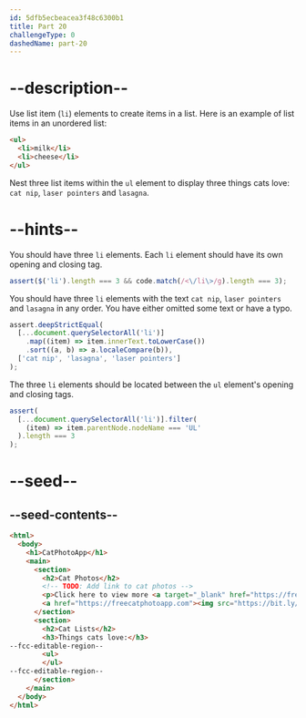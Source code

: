 ```yaml
---
id: 5dfb5ecbeacea3f48c6300b1
title: Part 20
challengeType: 0
dashedName: part-20
---
```


# --description--

Use list item (`li`) elements to create items in a list. Here is an example of list items in an unordered list:

```html
<ul>
  <li>milk</li>
  <li>cheese</li>
</ul>
```

Nest three list items within the `ul` element to display three things cats love: `cat nip`, `laser pointers` and `lasagna`.

# --hints--

You should have three `li` elements. Each `li` element should have its own opening and closing tag.

```js
assert($('li').length === 3 && code.match(/<\/li\>/g).length === 3);
```

You should have three `li` elements with the text `cat nip`, `laser pointers` and `lasagna` in any order. You have either omitted some text or have a typo.

```js
assert.deepStrictEqual(
  [...document.querySelectorAll('li')]
    .map((item) => item.innerText.toLowerCase())
    .sort((a, b) => a.localeCompare(b)),
  ['cat nip', 'lasagna', 'laser pointers']
);
```

The three `li` elements should be located between the `ul` element's opening and closing tags.

```js
assert(
  [...document.querySelectorAll('li')].filter(
    (item) => item.parentNode.nodeName === 'UL'
  ).length === 3
);
```

# --seed--

## --seed-contents--

```html
<html>
  <body>
    <h1>CatPhotoApp</h1>
    <main>
      <section>
        <h2>Cat Photos</h2>
        <!-- TODO: Add link to cat photos -->
        <p>Click here to view more <a target="_blank" href="https://freecatphotoapp.com">cat photos</a>.</p>
        <a href="https://freecatphotoapp.com"><img src="https://bit.ly/fcc-relaxing-cat" alt="A cute orange cat lying on its back."></a>
      </section>
      <section>
        <h2>Cat Lists</h2>
        <h3>Things cats love:</h3>
--fcc-editable-region--
        <ul>
        </ul>
--fcc-editable-region--
      </section>
    </main>
  </body>
</html>
```


